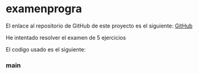 # examenprogra

El enlace al repositorio de GitHub de este proyecto es el siguiente: [GitHub](https://github.com/jzazooro/examenprogra.git)

He intentado resolver el examen de 5 ejercicios

El codigo usado es el siguiente:

### main

```

```
